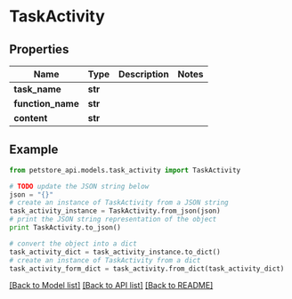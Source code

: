 # TaskActivity


## Properties

Name | Type | Description | Notes
------------ | ------------- | ------------- | -------------
**task_name** | **str** |  | 
**function_name** | **str** |  | 
**content** | **str** |  | 

## Example

```python
from petstore_api.models.task_activity import TaskActivity

# TODO update the JSON string below
json = "{}"
# create an instance of TaskActivity from a JSON string
task_activity_instance = TaskActivity.from_json(json)
# print the JSON string representation of the object
print TaskActivity.to_json()

# convert the object into a dict
task_activity_dict = task_activity_instance.to_dict()
# create an instance of TaskActivity from a dict
task_activity_form_dict = task_activity.from_dict(task_activity_dict)
```
[[Back to Model list]](../README.md#documentation-for-models) [[Back to API list]](../README.md#documentation-for-api-endpoints) [[Back to README]](../README.md)


